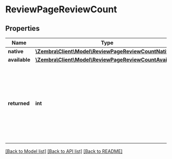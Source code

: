 # ReviewPageReviewCount

## Properties
Name | Type | Description | Notes
------------ | ------------- | ------------- | -------------
**native** | [**\Zembra\Client\Model\ReviewPageReviewCountNative**](ReviewPageReviewCountNative.md) |  | [optional] 
**available** | [**\Zembra\Client\Model\ReviewPageReviewCountAvailable**](ReviewPageReviewCountAvailable.md) |  | [optional] 
**returned** | **int** | Number of reviews included in the API response. It may be less than the total number based on the request parameters. | [optional] 

[[Back to Model list]](../../README.md#documentation-for-models) [[Back to API list]](../../README.md#documentation-for-api-endpoints) [[Back to README]](../../README.md)

